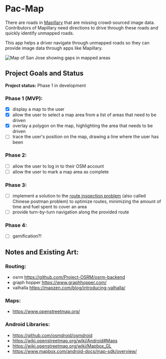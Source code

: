# Pac-Map

There are roads in [Mapillary](https://www.mapillary.com/) that are missing crowd-sourced image data. Contributors of
Mapillary need directions to drive through these roads and quickly identify unmapped roads.

This app helps a driver navigate through unmapped roads so they can provide image data through apps like Mapillary.

![Map of San Jose showing gaps in mapped areas](http://url/to/img.png)

## Project Goals and Status

**Project status:** Phase 1 in development

### Phase 1 (MVP):
- [x] display a map to the user
- [x] allow the user to select a map area from a list of areas that need to be driven
- [x] overlay a polygon on the map, highlighting the area that needs to be driven
- [ ] trace the user's position on the map, drawing a line where the user has been

### Phase 2:
- [ ] allow the user to log in to their OSM account
- [ ] allow the user to mark a map area as complete

### Phase 3:
- [ ] implement a solution to the [route inspection problem](https://en.wikipedia.org/wiki/Route_inspection_problem)
(also called Chinese postman problem) to optimize routes, minimizing the amount of time and fuel spent to cover an area
- [ ] provide turn-by-turn navigation along the provided route

### Phase 4:
- [ ] gamification?!



## Notes and Existing Art:

### Routing:
* osrm            https://github.com/Project-OSRM/osrm-backend
* graph hopper    https://www.graphhopper.com/
* valhalla        https://mapzen.com/blog/introducing-valhalla/

### Maps:
* https://www.openstreetmap.org/

### Android Libraries:
* https://github.com/osmdroid/osmdroid
* https://wiki.openstreetmap.org/wiki/Android#Maps
* https://wiki.openstreetmap.org/wiki/Mapbox_GL
* https://www.mapbox.com/android-docs/map-sdk/overview/
